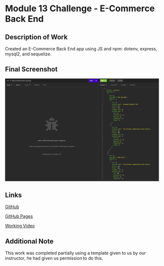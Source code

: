 # Module 13 Challenge - E-Commerce Back End

## Description of Work
Created an E-Commerce Back End app using JS and npm: dotenv, express, mysql2, and sequelize.

## Final Screenshot
![final screenshot](./images/unit13finalscreenshot.png)

## Links
[GitHub](https://github.com/bpavlis/ecommerce-back-end)

[GitHub Pages](https://bpavlis.github.io/ecommerce-back-end/)

[Working Video](https://drive.google.com/file/d/1Ai-Uc3ISj-f5vx2yZafAFDIs_4XO-flN/view)

## Additional Note
This work was completed partially using a template given to us by our instructor, he had given us permission to do this.
